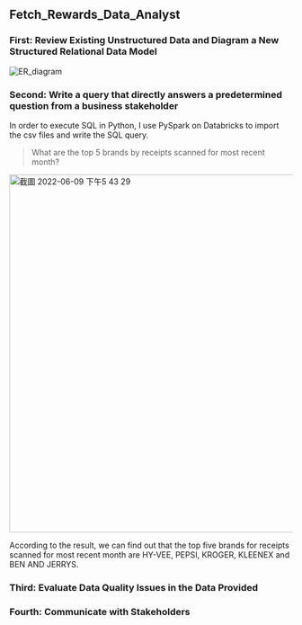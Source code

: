 ## Fetch_Rewards_Data_Analyst

### First: Review Existing Unstructured Data and Diagram a New Structured Relational Data Model

![ER_diagram](https://user-images.githubusercontent.com/62042891/172951436-b06f0444-b6c5-4fa2-8e79-47a2aa19accc.png)


### Second: Write a query that directly answers a predetermined question from a business stakeholder

In order to execute SQL in Python, I use PySpark on Databricks to import the csv files and write the SQL query.

> What are the top 5 brands by receipts scanned for most recent month?

<img width="637" alt="截圖 2022-06-09 下午5 43 29" src="https://user-images.githubusercontent.com/62042891/172950366-0a838fad-890b-4fee-9231-732ed827ee47.png">

According to the result, we can find out that the top five brands for receipts scanned for most recent month are HY-VEE, PEPSI, KROGER, KLEENEX and BEN AND JERRYS.

### Third: Evaluate Data Quality Issues in the Data Provided




### Fourth: Communicate with Stakeholders
